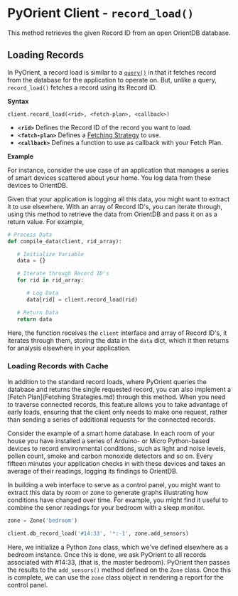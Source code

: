 # PyOrient Client - `record_load()`

This method retrieves the given Record ID from an open OrientDB database.


## Loading Records

In PyOrient, a record load is similar to a [`query()`](PyOrient-Client-Query.md) in that it fetches record from the database for the application to operate on.  But, unlike a query, `record_load()` fetches a record using its Record ID.

**Syntax**

```
client.record_load(<rid>, <fetch-plan>, <callback>)
```

- **`<rid>`** Defines the Record ID of the record you want to load.
- **`<fetch-plan>`** Defines a [Fetching Strategy](Fetching-Strategy.md) to use.
- **`<callback>`** Defines a function to use as callback with your Fetch Plan.

**Example**

For instance, consider the use case of an application that manages a series of smart devices scattered about your home.  You log data from these devices to OrientDB.

Given that your application is logging all this data, you might want to extract it to use elsewhere.  With an array of Record ID's, you can iterate through, using this method to retrieve the data from OrientDB and pass it on as a return value.  For example,

```py
# Process Data
def compile_data(client, rid_array):

   # Initialize Variable
   data = {}

   # Iterate through Record ID's
   for rid in rid_array:

      # Log Data
      data[rid] = client.record_load(rid)

   # Return Data
   return data
```

Here, the function receives the `client` interface and array of Record ID's, it iterates through them, storing the data in the `data` dict, which it then returns for analysis elsewhere in your application.



### Loading Records with Cache

In addition to the standard record loads, where PyOrient queries the database and returns the single requested record, you can also implement a [Fetch Plan](Fetching Strategies.md) through this method.  When you need to traverse connected records, this feature allows you to take advantage of early loads, ensuring that the client only needs to make one request, rather than sending a series of additional requests for the connected records.

Consider the example of a smart home database.  In each room of your house you have installed a series of Arduino- or Micro Python-based devices to record environmental conditions, such as light and noise levels, pollen count, smoke and carbon monoxide detectors and so on.  Every fifteen minutes your application checks in with these devices and takes an average of their readings, logging its findings to OrientDB.

In building a web interface to serve as a control panel, you might want to extract this data by room or zone to generate graphs illustrating how conditions have changed over time.  For example, you might find it useful to combine the senor readings for your bedroom with a sleep monitor.

```py
zone = Zone('bedroom')

client.db_record_load('#14:33', '*:-1', zone.add_sensors)
```

Here, we initialize a Python `Zone` class, which we've defined elsewhere as a bedroom instance.  Once this is done, we ask PyOrient to all records associated with #14:33, (that is, the master bedroom).  PyOrient then passes the results to the `add_sensors()` method defined on the `Zone` class.  Once this is complete, we can use the `zone` class object in rendering a report for the control panel.
